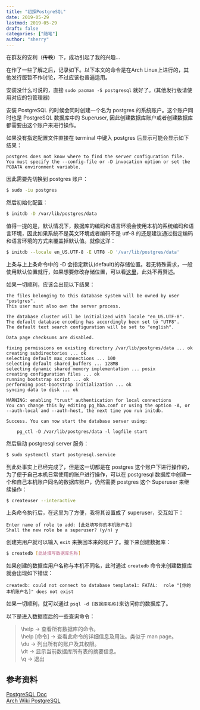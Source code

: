 ```yaml
---
title: "初探PostgreSQL"
date: 2019-05-29
lastmod: 2019-05-29
draft: false
categories: ["随笔"]
author: "sherry"
---
```

在群友的安利（~~传教~~）下，成功引起了我的兴趣...

在作了一些了解之后，记录如下。以下本文的命令是在Arch Linux上进行的，其他发行版暂不作讨论，不过应该也普遍适用。

安装没什么可说的，直接 `sudo pacman -S postgresql` 就好了。(其他发行版请使用对应的包管理器)

安装 PostgreSQL 的时候会同时创建一个名为 postgres 的系统账户。这个账户同时也是 PostgreSQL 数据库中的 Superuser, 因此创建数据库账户或者创建数据库都需要由这个账户来进行操作。

<!--more-->

如果没有指定配置文件直接在 terminal 中键入 postgres 后显示可能会显示如下结果：

```
postgres does not know where to find the server configuration file.  
You must specify the --config-file or -D invocation option or set the PGDATA environment variable.
```

因此需要先切换到 postgres 账户：

```bash
$ sudo -iu postgres
```

然后初始化配置：

```bash
$ initdb -D /var/lib/postgres/data
```

值得一提的是，默认情况下，数据库的编码和语言环境会使用本机的系统编码和语言环境，因此如果系统不是英文环境或者编码不是 utf-8 的还是建议通过指定编码和语言环境的方式来覆盖掉默认值。就像这洋：

```bash
$ initdb --locale en_US.UTF-8 -E UTF8 -D '/var/lib/postgres/data'
```

上条与上上条命令中的 -D 会指定默认(default)的存储位置。若无特殊需求，一般使用默认位置就行，如果想要修改存储位置，可以看[这里](https://wiki.archlinux.org/index.php/PostgreSQL#Change_default_data_directory)，此处不再赘述。

如果一切顺利，应该会出现以下结果：

```
The files belonging to this database system will be owned by user "postgres".
This user must also own the server process.

The database cluster will be initialized with locale "en_US.UTF-8".
The default database encoding has accordingly been set to "UTF8".
The default text search configuration will be set to "english".

Data page checksums are disabled.

fixing permissions on existing directory /var/lib/postgres/data ... ok
creating subdirectories ... ok
selecting default max_connections ... 100
selecting default shared_buffers ... 128MB
selecting dynamic shared memory implementation ... posix
creating configuration files ... ok
running bootstrap script ... ok
performing post-bootstrap initialization ... ok
syncing data to disk ... ok

WARNING: enabling "trust" authentication for local connections
You can change this by editing pg_hba.conf or using the option -A, or
--auth-local and --auth-host, the next time you run initdb.

Success. You can now start the database server using:

    pg_ctl -D /var/lib/postgres/data -l logfile start
```

然后启动 postgresql server 服务：

```bash
$ sudo systemctl start postgresql.service
```

到此处事实上已经完成了，但是这一切都是在 postgres 这个账户下进行操作的，为了便于自己本机日常使用的账户进行操作，可以在 postgresql 数据库中创建一个和自己本机账户同名的数据库账户，仍然需要 postgres 这个 Superuser 来继续操作：

```bash
$ createuser --interactive
```

上条命令执行后，在这里为了方便，我将其设置成了 superuser，交互如下：

```
Enter name of role to add: [此处填写你的本机账户名]
Shall the new role be a superuser? (y/n) y
```

创建完用户就可以输入 `exit` 来换回本来的账户了。接下来创建数据库：

```bash
$ createdb [此处填写数据库名称]
```

如果创建的数据库用户名称与本机不同名，此时通过 `createdb` 命令来创建数据库就会出现如下错误：

```
createdb: could not connect to database template1: FATAL:  role "[你的本机账户名]" does not exist
```

如果一切顺利，就可以通过 `psql -d [数据库名称]`来访问你的数据库了。

以下是进入数据库后的一些查询命令：

> \help -> 查看所有数据库的命令。  
\help [命令] -> 查看此命令的详细信息及用法。类似于 man page。  
\du -> 列出所有的账户及其权限。  
\dt -> 显示当前数据库所有表的摘要信息。  
\q -> 退出 

## 参考资料

[PostgreSQL Doc](https://www.postgresql.org/docs/11/)  
[Arch Wiki PostgreSQL](https://wiki.archlinux.org/index.php/PostgreSQL)